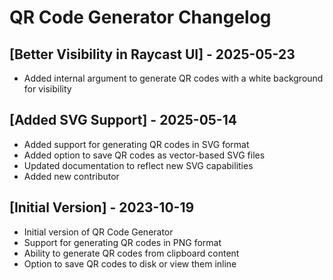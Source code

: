 # QR Code Generator Changelog

## [Better Visibility in Raycast UI] - 2025-05-23

- Added internal argument to generate QR codes with a white background for visibility

## [Added SVG Support] - 2025-05-14

- Added support for generating QR codes in SVG format
- Added option to save QR codes as vector-based SVG files
- Updated documentation to reflect new SVG capabilities
- Added new contributor

## [Initial Version] - 2023-10-19

- Initial version of QR Code Generator
- Support for generating QR codes in PNG format
- Ability to generate QR codes from clipboard content
- Option to save QR codes to disk or view them inline
